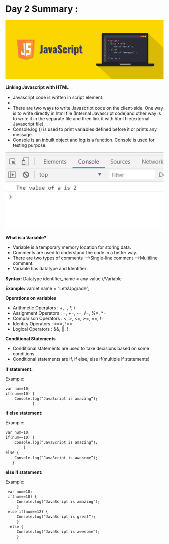 # Day 2 Summary :
<img src="https://github.com/kishanrajput23/LetsUpgrade-JavaScript-Essential/blob/main/Day1/Javascript.png" alt="">

**Linking Javascript with HTML**
- Javascript code is written in script element.
- <script>   </script>
- There are two ways to write Javascript code on the client-side. One way is to write directly in html file (Internal Javascript code)and other way is to write it in the separate file and then link it with html file(external Javascript file).
- Console.log () is used to print variables defined before it or prints any message.
- Console is an inbuilt object and log is a function. Console is used for testing purpose.
<img src="https://github.com/kishanrajput23/LetsUpgrade-JavaScript-Essential/blob/main/Day2/console.jpg" alt="">

**What is a Variable?**
- Variable is a temporary memory location for storing data.
- Comments are used to understand the code in a better way.
- There are two types of comments
-->Single-line comment
-->Multiline comment.
- Variable has datatype and Identifier.

**Syntax:**  Datatype identifier_name = any value //Variable

**Example:** var/let name = “LetsUpgrade”;

**Operations on variables**
- Arithmetic Operators : +,- , *, /
- Assignment Operators : =, +=, -=, /=, %=, *=
- Comparison Operators : <, >, <=, >=, ==, !=
- Identity Operators : ===, !==
- Logical Operators : &&, ||, !

**Conditional Statements**
- Conditional statements are used to take decisions based on some conditions.
- Conditional statements are if, if else, else if(multiple if statements)

**if statement:**      

Example:

    var num=10;
    if(num==10) {
        Console.log(“JavaScript is amazing”);
                }
 
 **if else statement:**
 
 Example:    

    var num=10;
    if(num==10) {
        Console.log(“JavaScript is amazing”);
            }
    else {
        Console.log(“JavaScript is awesome”);
       }

**else if statement:** 

 Example:   

     var num=10;
     if(num==10) {
         Console.log(“JavaScript is amazing”); 
         }
     else if(num==12) {
         Console.log(“JavaScript is great”);
         }
      else {
         Console.log(“JavaScript is awesome”);
         }
